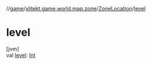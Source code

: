 //[game](../../../index.md)/[xlitekt.game.world.map.zone](../index.md)/[ZoneLocation](index.md)/[level](level.md)

# level

[jvm]\
val [level](level.md): [Int](https://kotlinlang.org/api/latest/jvm/stdlib/kotlin/-int/index.html)

